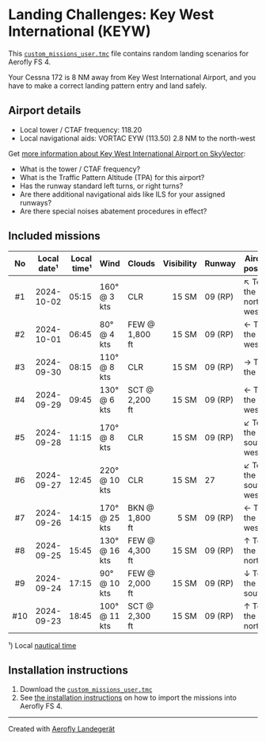 # Landing Challenges: Key West International (KEYW)

This [`custom_missions_user.tmc`](./custom_missions_user.tmc) file contains random landing scenarios for Aerofly FS 4.

Your Cessna 172 is 8 NM away from Key West International Airport, and you have to make a correct landing pattern entry and land safely.

## Airport details

- Local tower / CTAF frequency: 118.20
- Local navigational aids: VORTAC EYW (113.50) 2.8 NM to the north-west

Get [more information about Key West International Airport on SkyVector](https://skyvector.com/airport/KEYW):

- What is the tower / CTAF frequency?
- What is the Traffic Pattern Altitude (TPA) for this airport?
- Has the runway standard left turns, or right turns?
- Are there additional navigational aids like ILS for your assigned runways?
- Are there special noises abatement procedures in effect?

## Included missions

| No  | Local date¹ | Local time¹ | Wind          | Clouds         | Visibility | Runway  | Aircraft position    |
| :-: | ----------- | ----------: | ------------- | -------------- | ---------: | ------- | -------------------- |
| #1  | 2024-10-02  |       05:15 | 160° @ 3 kts  | CLR            |      15 SM | 09 (RP) | ↖ To the north-west |
| #2  | 2024-10-01  |       06:45 | 80° @ 4 kts   | FEW @ 1,800 ft |      15 SM | 09 (RP) | ← To the west        |
| #3  | 2024-09-30  |       08:15 | 110° @ 8 kts  | CLR            |      15 SM | 09 (RP) | → To the east        |
| #4  | 2024-09-29  |       09:45 | 130° @ 6 kts  | SCT @ 2,200 ft |      15 SM | 09 (RP) | ← To the west        |
| #5  | 2024-09-28  |       11:15 | 170° @ 8 kts  | CLR            |      15 SM | 09 (RP) | ↙ To the south-west |
| #6  | 2024-09-27  |       12:45 | 220° @ 10 kts | CLR            |      15 SM | 27      | ↙ To the south-west |
| #7  | 2024-09-26  |       14:15 | 170° @ 25 kts | BKN @ 1,800 ft |       5 SM | 09 (RP) | ← To the west        |
| #8  | 2024-09-25  |       15:45 | 130° @ 16 kts | FEW @ 4,300 ft |      15 SM | 09 (RP) | ↑ To the north       |
| #9  | 2024-09-24  |       17:15 | 90° @ 10 kts  | FEW @ 2,000 ft |      15 SM | 09 (RP) | ↓ To the south       |
| #10 | 2024-09-23  |       18:45 | 100° @ 11 kts | SCT @ 2,300 ft |      15 SM | 09 (RP) | ↑ To the north       |

¹) Local [nautical time](https://en.wikipedia.org/wiki/Nautical_time)

## Installation instructions

1. Download the [`custom_missions_user.tmc`](./custom_missions_user.tmc)
2. See [the installation instructions](https://fboes.github.io/aerofly-missions/docs/generic-installation.html) on how to import the missions into Aerofly FS 4.

---

Created with [Aerofly Landegerät](https://github.com/fboes/aerofly-patterns)
